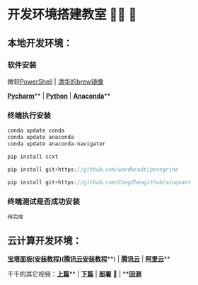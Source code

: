 # 开发环境搭建教室 👨‍🏫 🚩

## 本地开发环境：

### 软件安装

微软[PowerShell](https://docs.microsoft.com/zh-cn/powershell/)  |  [清华的brew镜像](https://mirrors.tuna.tsinghua.edu.cn/help/homebrew/)

[**Pycharm**](https://www.jetbrains.com/pycharm/download/#section=mac)**  |  **[**Python**](https://www.python.org/downloads/)**  |  **[**Anaconda**](https://www.anaconda.com/products/individual#Downloads)****

### **终端执行安装**

```c
conda update conda
conda update anaconda
conda update anaconda-navigator
```

```c
pip install ccxt
```

```c
pip install git+https://github.com/wardbradt/peregrine
```

```c
pip install git+https://github.com/CongZhengithub/aioquant
```

### 终端测试是否成功安装

```c
待完成
```

## 云计算开发环境：

[**宝塔面板**](https://www.bt.cn)**(**[**安装教程**](https://www.bt.cn/bbs/thread-19376-1-1.html)**)(**[**腾讯云安装教程**](https://cloud.tencent.com/document/product/213/45550)**)  |  **[**腾讯云**](https://cloud.tencent.com)**  |  **[**阿里云**](https://www.aliyun.com)****

千千的其它视频：[**上篇**](https://mp.weixin.qq.com/s/lVqcoBvtmyLaohz7DLtIoA)**  |  **[**下篇**](https://mp.weixin.qq.com/s/6qL4redQ3lFiNvZOowpBaA)**  |  **[**部署**](https://mp.weixin.qq.com/s/6bKVOqcYppqta3zRdMtvWA)** 🚩 |  **[**回测**](https://mp.weixin.qq.com/s/Ju4XFDHTq7wk2wokArmKGw)
